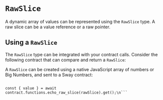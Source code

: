 # `RawSlice`

A dynamic array of values can be represented using the `RawSlice` type. A raw slice can be a value reference or a raw pointer.

## Using a `RawSlice`

The `RawSlice` type can be integrated with your contract calls. Consider the following contract that can compare and return a `RawSlice`:

<!-- SNIPPET FILE ERROR: File not found '../../docs/sway/echo-raw-slice/src/main.sw' -->

A `RawSlice` can be created using a native JavaScript array of numbers or Big Numbers, and sent to a Sway contract:

```ts\nconst rawSlice: RawSlice = [8, 42, 77];

const { value } = await contract.functions.echo_raw_slice(rawSlice).get();\n```
